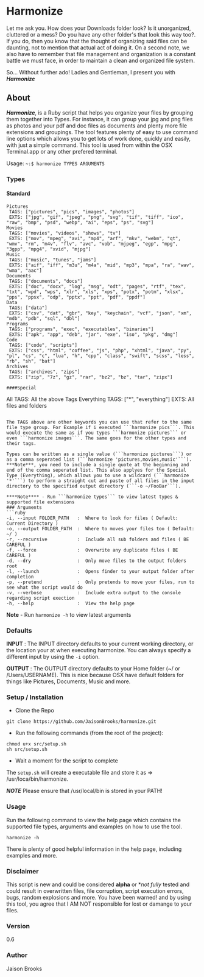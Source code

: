# Harmonize
Let me ask you. How does your Downloads folder look? Is it unorganized, cluttered or a mess? Do you have any other folder's that look this way too?. If you do, then you know that the thought of organizing said files can be daunting, not to mention that actual act of doing it. On a second note, we also have to remember that file management and organization is a constant battle we must face, in order to maintain a clean and organized file system.

So... Without further ado! Ladies and Gentleman, I present you with ***Harmonize***

## About
***Harmonize***, is a Ruby script that helps you organize your files by grouping them together into Types. For instance, it can group your jpg and png files as photos and your pdf and doc files as documents and plenty more file extensions and groupings. The tool features plenty of easy to use command line options which allows you to get lots of work done, quickly and easily, with just a simple command. This tool is used from within the OSX Terminal.app or any other prefered terminal.

Usage: ```~:$ harmonize TYPES ARGUMENTS``` 

### Types
#### Standard
```
Pictures
 TAGS: ["pictures", "pics", "images", "photos"]
 EXTS: ["jpg", "gif", "jpeg", "png", "svg", "tif", "tiff", "ico", "raw", "bmp", "psd", "webp", "ai", "eps", "ps", "svg"]
Movies
 TAGS: ["movies", "videos", "shows", "tv"]
 EXTS: ["mov", "mpeg", "avi", "mp4", "arf", "mkv", "webm", "qt", "wmv", "rm", "m4v", "flv", "avc", "vob", "mjpeg", "egp", "mpg", "3gpp", "mpg4", "xvid", "mjpg"]
Music
 TAGS: ["music", "tunes", "jams"]
 EXTS: ["aif", "iff", "m3u", "m4a", "mid", "mp3", "mpa", "ra", "wav", "wma", "aac"]
Documents
 TAGS: ["documents", "docs"]
 EXTS: ["doc", "docx", "log", "msg", "odt", "pages", "rtf", "tex", "txt", "wpd", "wps", "xlr", "xls", "xps", "potx", "potm", "xlsx", "pps", "ppsx", "odp", "pptx", "ppt", "pdf", "ppdf"]
Data
 TAGS: ["data"]
 EXTS: ["csv", "dat", "gbr", "key", "keychain", "vcf", "json", "xm", "mdb", "pdb", "sql", "dbl"]
Programs
 TAGS: ["programs", "exec", "executables", "binaries"]
 EXTS: ["apk", "app", "deb", "jar", "exe", "iso", "pkg", "dmg"]
Code
 TAGS: ["code", "scripts"]
 EXTS: ["css", "html", "coffee", "js", "php", "xhtml", "java", "py", "pl", "cs", "c", "lua", "h", "cpp", "class", "swift", "scss", "less", "rb", "sh", "bat"]
Archives
 TAGS: ["archives", "zips"]
 EXTS: ["zip", "7z", "gz", "rar", "bz2", "bz", "tar", "zipx"]
 
####Special
```
All
 TAGS: All the above Tags
Everything
 TAGS: ["*", "everything"]
 EXTS: All files and folders
```

The TAGS above are other keywords you can use that refer to the same file type group. For Example if i executed ```harmonize pics```. This would execute the same as if you types ```harmonize pictures``` or even ```harmonize images```. The same goes for the other types and their tags.

Types can be written as a single value (```harmonize pictures```) or as a comma seperated list (```harmonize 'pictures,movies,music'```). ***Note***, you need to include a single quote at the beginning and end of the comma seperated list. This also applyes for the Special Type (Everything), which allows you to use a wildcard (```harmonize '*'```) to perform a straight cut and paste of all files in the input directory to the specified output directory (```-o ~/FooBar```).

****Note**** - Run ```harmonize types``` to view latest types & supported file extensions
### Arguments
```ruby
-i, --input FOLDER_PATH   :  Where to look for files ( Default: Current Directory )
-o, --output FOLDER_PATH  :  Where to moves your files too ( Default: ~/ )
-r, --recursive           :  Include all sub folders and files ( BE CAREFUL )
-f, --force               :  Overwrite any duplicate files ( BE CAREFUL )
-d, --dry                 :  Only move files to the output folders root
-l, --launch              :  Opens finder to your output folder after completion
-p, --pretend             :  Only pretends to move your files, run to see what the script would do
-v, --verbose             :  Include extra output to the console regarding script exection
-h, --help                :  View the help page
```
****Note**** - Run ```harmonize -h``` to view latest arguments

### Defaults
**INPUT** : The INPUT directory defaults to your current working directory, or the location your at when executing harmonize. You can always specify a different input by using the ```-i``` option.

**OUTPUT** : The OUTPUT directory defaults to your Home folder (~/ or /Users/USERNAME). This is nice because OSX have default folders for things like Pictures, Documents, Music and more. 

### Setup / Installation
* Clone the Repo

```
git clone https://github.com/JaisonBrooks/harmonize.git
```

* Run the following commands (from the root of the project):
 
```
chmod u+x src/setup.sh
sh src/setup.sh
```

* Wait a moment for the script to complete

The ```setup.sh``` will create a executable file and store it as => /usr/loca/bin/harmonize.

***NOTE*** Please ensure that /usr/local/bin is stored in your PATH!

### Usage
Run the following command to view the help page which contains the supported file types, arguments and examples on how to use the tool.

```
harmonize -h
```
There is plenty of good helpful information in the help page, including examples and more.

### Disclaimer
This script is new and could be considered **alpha** or **not fully* tested and could result in overwritten files, file corruption, script execution errors, bugs, random explosions and more. You have been warned! and by using this tool, you agree that I AM NOT responsible for lost or damange to your files.

### Version
0.6

### Author
Jaison Brooks
